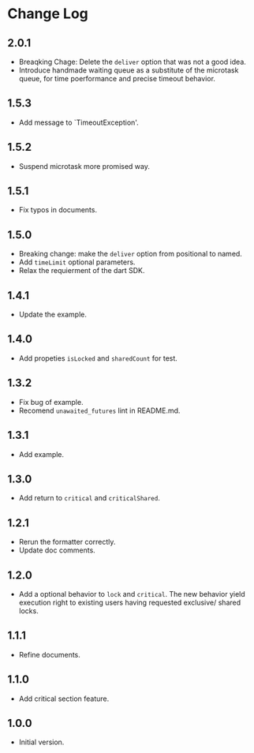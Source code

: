 # Change Log

## 2.0.1

- Breaqking Chage: Delete the `deliver` option that was not a good idea.
- Introduce handmade waiting queue as a substitute of the microtask queue,
for time poerformance and precise timeout behavior.

## 1.5.3

- Add message to `TimeoutException'.

## 1.5.2

- Suspend microtask more promised way.

## 1.5.1

- Fix typos in documents.

## 1.5.0

- Breaking change: make the `deliver` option from positional to named.
- Add `timeLimit` optional parameters.
- Relax the requierment of the dart SDK.

## 1.4.1

- Update the example.

## 1.4.0

- Add propeties `isLocked` and `sharedCount` for test.

## 1.3.2

- Fix bug of example.
- Recomend `unawaited_futures` lint in README.md.

## 1.3.1

- Add example.

## 1.3.0

- Add return to `critical` and `criticalShared`.

## 1.2.1

- Rerun the formatter correctly.
- Update doc comments.

## 1.2.0

- Add a optional behavior to `lock` and `critical`.
The new behavior yield execution right to existing users having
requested exclusive/ shared locks.

## 1.1.1

- Refine documents.

## 1.1.0

- Add critical section feature.

## 1.0.0

- Initial version.
